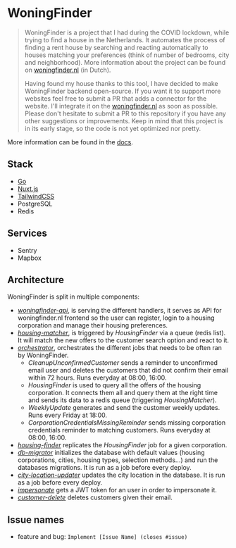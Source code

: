 # WoningFinder

> WoningFinder is a project that I had during the COVID lockdown, while trying to find a house in the Netherlands.
> It automates the process of finding a rent house by searching and reacting automatically to houses matching your preferences (think of number of bedrooms, city and neighborhood).
> More information about the project can be found on [woningfinder.nl](https://woningfinder.nl) (in Dutch).
>
> Having found my house thanks to this tool, I have decided to make WoningFinder backend open-source.
> If you want it to support more websites feel free to submit a PR that adds a connector for the website.
> I'll integrate it on the [woningfinder.nl](https://woningfinder.nl) as soon as possible.
> Please don't hesitate to submit a PR to this repository if you have any other suggestions or improvements.
> Keep in mind that this project is in its early stage, so the code is not yet optimized nor pretty.

More information can be found in the [docs](docs/).

## Stack

- [Go](https://golang.org)
- [Nuxt.js](https://nuxtjs.org)
- [TailwindCSS](https://tailwindcss.com)
- PostgreSQL
- Redis

## Services

- Sentry
- Mapbox

## Architecture

WoningFinder is split in multiple components:

- _[woningfinder-api](cmd/woningfinder-api)_, is serving the different handlers, it serves as API for woningfinder.nl frontend so the user can register, login to a housing corporation and manage their housing preferences.
- _[housing-matcher](cmd/housing-matcher)_, is triggered by _HousingFinder_ via a queue (redis list). It will match the new offers to the customer search option and react to it.
- _[orchestrator](cmd/orchestrator)_, orchestrates the different jobs that needs to be often ran by WoningFinder.
  - _CleanupUnconfirmedCustomer_ sends a reminder to unconfirmed email user and deletes the customers that did not confirm their email within 72 hours. Runs everyday at 08:00, 16:00.
  - _HousingFinder_ is used to query all the offers of the housing corporation. It connects them all and query them at the right time and sends its data to a redis queue (triggering _HousingMatcher_).
  - _WeeklyUpdate_ generates and send the customer weekly updates. Runs every Friday at 18:00.
  - _CorporationCredentialsMissingReminder_ sends missing corporation credentials reminder to matching customers. Runs everyday at 08:00, 16:00.
- _[housing-finder](cmd/housing-finder)_ replicates the _HousingFinder_ job for a given corporation.
- _[db-migrator](cmd/db-migrator)_ initializes the database with default values (housing corporations, cities, housing types, selection methods...) and run the databases migrations. It is run as a job before every deploy.
- _[city-location-updater](cmd/city-location-updater)_ updates the city location in the database. It is run as a job before every deploy.
- _[impersonate](cmd/impersonate)_ gets a JWT token for an user in order to impersonate it.
- _[customer-delete](cmd/customer-delete)_ deletes customers given their email.

## Issue names

- feature and bug: `Implement [Issue Name] (closes #issue)`
